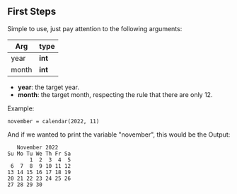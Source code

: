 ## First Steps
Simple to use, just pay attention to the following arguments:

Arg | type |
--- | --- |
year | **int** |
month | **int** |

- **year**: the target year.
- **month**: the target month, respecting the rule that there are only 12.

Example:
```
november = calendar(2022, 11)
```
And if we wanted to print the variable "november", this would be the Output:
```
   November 2022    
Su Mo Tu We Th Fr Sa
       1  2  3  4  5
 6  7  8  9 10 11 12
13 14 15 16 17 18 19
20 21 22 23 24 25 26
27 28 29 30         
```
